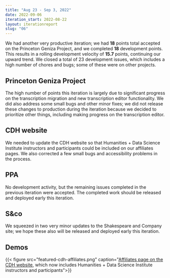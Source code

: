 ```yaml
---
title: "Aug 23 - Sep 3, 2022"
date: 2022-09-06
iteration_start: 2022-08-22
layout: iterationreport
slug: "06"
---
```


We had another very productive iteration; we had **18** points total accepted on the Princeton Geniza Project, and we completed **18** development points. This results in a rolling development velocity of **15.7** points, continuing our upward trend. We closed a total of 23 development issues, which includes a high number of chores and bugs; some of these were on other projects.

## Princeton Geniza Project

The high number of points this iteration is largely due to significant progress on the transcription migration and new transcription editor functionality. We did also address some small bugs and other minor fixes; we did not release these changes to production during the iteration because we decided to prioritize other things, including making progress on the transcription editor. 

## CDH website

We needed to update the CDH website so that Humanities + Data Science Institute instructors and participants could be included on our affiliates pages. We also corrected a few small bugs and accessibility problems in the process.

## PPA

No development activity, but the remaining issues completed in the previous iteration were accepted. The completed work should be released and deployed early this iteration.

## S&co

We squeezed in two very minor updates to the Shakespeare and Company site; we hope these also will be released and deployed early this iteration.


## Demos
{{< figure src="featured-cdh-affiliates.png" caption="[Affiliates page on the CDH website](https://cdh.princeton.edu/people/affiliates/), which now includes Humanities + Data Science Institute instructors and participants">}}









